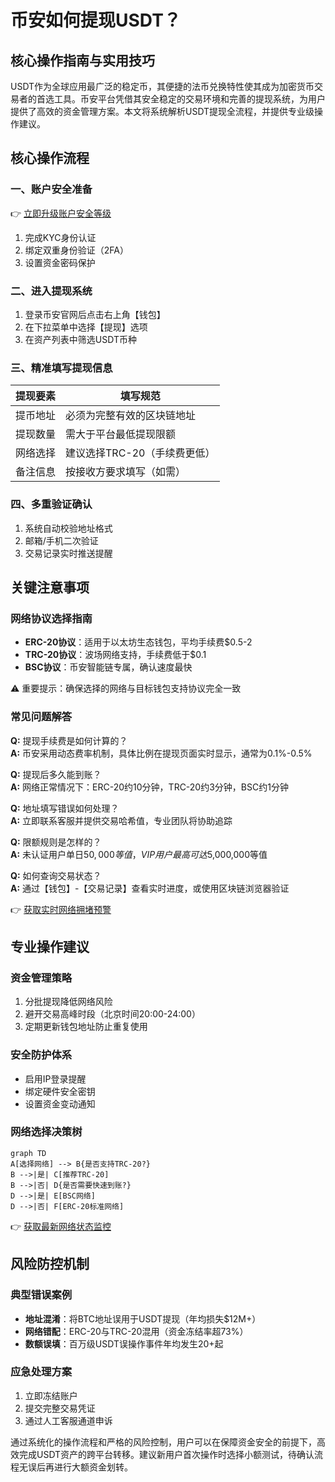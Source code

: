 # 币安如何提现USDT？

## 核心操作指南与实用技巧

USDT作为全球应用最广泛的稳定币，其便捷的法币兑换特性使其成为加密货币交易者的首选工具。币安平台凭借其安全稳定的交易环境和完善的提现系统，为用户提供了高效的资金管理方案。本文将系统解析USDT提现全流程，并提供专业级操作建议。

## 核心操作流程

### 一、账户安全准备
👉 [立即升级账户安全等级](https://bit.ly/okx_welcome)
1. 完成KYC身份认证
2. 绑定双重身份验证（2FA）
3. 设置资金密码保护

### 二、进入提现系统
1. 登录币安官网后点击右上角【钱包】
2. 在下拉菜单中选择【提现】选项
3. 在资产列表中筛选USDT币种

### 三、精准填写提现信息

| 提现要素       | 填写规范                          |
|----------------|-----------------------------------|
| 提币地址       | 必须为完整有效的区块链地址        |
| 提现数量       | 需大于平台最低提现限额            |
| 网络选择       | 建议选择TRC-20（手续费更低）      |
| 备注信息       | 按接收方要求填写（如需）          |

### 四、多重验证确认
1. 系统自动校验地址格式
2. 邮箱/手机二次验证
3. 交易记录实时推送提醒

## 关键注意事项

### 网络协议选择指南
- **ERC-20协议**：适用于以太坊生态钱包，平均手续费$0.5-2
- **TRC-20协议**：波场网络支持，手续费低于$0.1
- **BSC协议**：币安智能链专属，确认速度最快

⚠️ 重要提示：确保选择的网络与目标钱包支持协议完全一致

### 常见问题解答

**Q:** 提现手续费是如何计算的？  
**A:** 币安采用动态费率机制，具体比例在提现页面实时显示，通常为0.1%-0.5%

**Q:** 提现后多久能到账？  
**A:** 网络正常情况下：ERC-20约10分钟，TRC-20约3分钟，BSC约1分钟

**Q:** 地址填写错误如何处理？  
**A:** 立即联系客服并提供交易哈希值，专业团队将协助追踪

**Q:** 限额规则是怎样的？  
**A:** 未认证用户单日$50,000等值，VIP用户最高可达$5,000,000等值

**Q:** 如何查询交易状态？  
**A:** 通过【钱包】-【交易记录】查看实时进度，或使用区块链浏览器验证

👉 [获取实时网络拥堵预警](https://bit.ly/okx_welcome)

## 专业操作建议

### 资金管理策略
1. 分批提现降低网络风险
2. 避开交易高峰时段（北京时间20:00-24:00）
3. 定期更新钱包地址防止重复使用

### 安全防护体系
- 启用IP登录提醒
- 绑定硬件安全密钥
- 设置资金变动通知

### 网络选择决策树
```mermaid
graph TD
A[选择网络] --> B{是否支持TRC-20?}
B -->|是| C[推荐TRC-20]
B -->|否| D{是否需要快速到账?}
D -->|是| E[BSC网络]
D -->|否| F[ERC-20标准网络]
```

👉 [获取最新网络状态监控](https://bit.ly/okx_welcome)

## 风险防控机制

### 典型错误案例
- **地址混淆**：将BTC地址误用于USDT提现（年均损失$12M+）
- **网络错配**：ERC-20与TRC-20混用（资金冻结率超73%）
- **数额误填**：百万级USDT误操作事件年均发生20+起

### 应急处理方案
1. 立即冻结账户
2. 提交完整交易凭证
3. 通过人工客服通道申诉

通过系统化的操作流程和严格的风险控制，用户可以在保障资金安全的前提下，高效完成USDT资产的跨平台转移。建议新用户首次操作时选择小额测试，待确认流程无误后再进行大额资金划转。